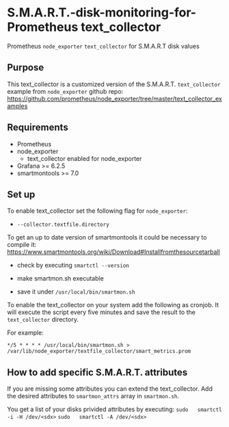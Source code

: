 # S.M.A.R.T.-disk-monitoring-for-Prometheus text_collector

Prometheus `node_exporter` `text_collector` for S.M.A.R.T disk values

## Purpose
This text_collector is a customized version of the S.M.A.R.T. `text_collector` example from `node_exporter` github repo:
https://github.com/prometheus/node_exporter/tree/master/text_collector_examples

## Requirements
- Prometheus
- node_exporter
  - text_collector enabled for node_exporter
- Grafana >= 6.2.5
- smartmontools >= 7.0

## Set up
To enable text_collector set the following flag for `node_exporter`:
- `--collector.textfile.directory`

To get an up to date version of smartmontools it could be necessary to compile it:
https://www.smartmontools.org/wiki/Download#Installfromthesourcetarball

- check by executing `smartctl --version`

- make smartmon.sh executable

- save it under `/usr/local/bin/smartmon.sh`

To enable the text_collector on your system add the following as cronjob.
It will execute the script every five minutes and save the result to the `text_collector` directory.

For example:

`*/5 * * * * /usr/local/bin/smartmon.sh > /var/lib/node_exporter/textfile_collector/smart_metrics.prom`

## How to add specific S.M.A.R.T. attributes
If you are missing some attributes you can extend the text_collector.
Add the desired attributes to `smartmon_attrs` array in `smartmon.sh`.

You get a list of your disks privided attributes by executing:
`sudo 	smartctl -i -H /dev/<sdx>`
`sudo 	smartctl -A /dev/<sdx>`


